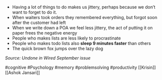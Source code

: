- Having a lot of things to do makes us jittery, perhaps because we don’t want to forget to do it. 
- When waiters took orders they remembered everything, but forgot soon after the customer had left
- When we write down a POA we feel less jittery, the act of putting it on paper frees the negative energy
- People who makes lists are less likely to procrastinate
- People who makes todo lists also **sleep 9 minutes faster** than others 
- The quick brown fox jumps over the lazy dog

*Source: Undone in Wired September issue*

#cognitive #Psychology #memory #problemsolving #productivity  [[Krisin]] [[Ashok Jansari]]